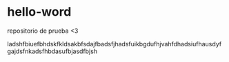# hello-word
repositorio de prueba &lt;3

ladshfbiuefbhdskfkldsakbfsdajfbadsfjhadsfuikbgdufhjvahfdhadsiufhausdyfgajdsfnkadsfhbdasufbjasdfbjsh
